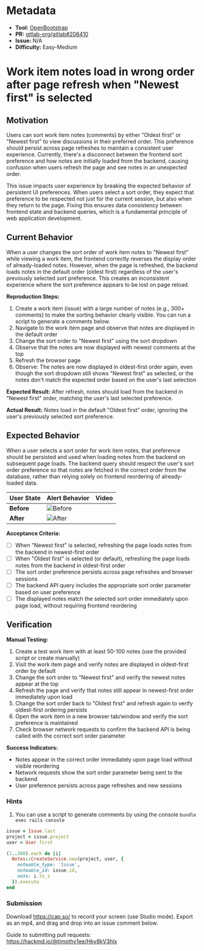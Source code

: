 # Metadata

- **Tool:** [OpenBootstrap](https://openbootstrap.onrender.com/pr/gitlab-org/gitlab/206410)
- **PR:** [gitlab-org/gitlab#206410](https://gitlab.com/gitlab-org/gitlab/-/merge_requests/206410)
- **Issue:** N/A
- **Difficulty:** Easy-Medium

# Work item notes load in wrong order after page refresh when "Newest first" is selected

## Motivation

Users can sort work item notes (comments) by either "Oldest first" or "Newest first" to view discussions in their preferred order. This preference should persist across page refreshes to maintain a consistent user experience. Currently, there's a disconnect between the frontend sort preference and how notes are initially loaded from the backend, causing confusion when users refresh the page and see notes in an unexpected order.

This issue impacts user experience by breaking the expected behavior of persistent UI preferences. When users select a sort order, they expect that preference to be respected not just for the current session, but also when they return to the page. Fixing this ensures data consistency between frontend state and backend queries, which is a fundamental principle of web application development.

## Current Behavior

When a user changes the sort order of work item notes to "Newest first" while viewing a work item, the frontend correctly reverses the display order of already-loaded notes. However, when the page is refreshed, the backend loads notes in the default order (oldest first) regardless of the user's previously selected sort preference. This creates an inconsistent experience where the sort preference appears to be lost on page reload.

**Reproduction Steps:**
1. Create a work item (issue) with a large number of notes (e.g., 300+ comments) to make the sorting behavior clearly visible. You can run a script to generate a comments below.
2. Navigate to the work item page and observe that notes are displayed in the default order
3. Change the sort order to "Newest first" using the sort dropdown
4. Observe that the notes are now displayed with newest comments at the top
5. Refresh the browser page
6. Observe: The notes are now displayed in oldest-first order again, even though the sort dropdown still shows "Newest first" as selected, or the notes don't match the expected order based on the user's last selection

**Expected Result:** After refresh, notes should load from the backend in "Newest first" order, matching the user's last selected preference.

**Actual Result:** Notes load in the default "Oldest first" order, ignoring the user's previously selected sort preference.

## Expected Behavior

When a user selects a sort order for work item notes, that preference should be persisted and used when loading notes from the backend on subsequent page loads. The backend query should respect the user's sort order preference so that notes are fetched in the correct order from the database, rather than relying solely on frontend reordering of already-loaded data.

| User State | Alert Behavior | Video |
|------------|----------------|------------|
| **Before** |![Before](assets/gitlab-i3-before.gif) | 
| **After** | ![After](assets/gitlab-i3-after.gif) |

**Acceptance Criteria:**
- [ ] When "Newest first" is selected, refreshing the page loads notes from the backend in newest-first order
- [ ] When "Oldest first" is selected (or default), refreshing the page loads notes from the backend in oldest-first order
- [ ] The sort order preference persists across page refreshes and browser sessions
- [ ] The backend API query includes the appropriate sort order parameter based on user preference
- [ ] The displayed notes match the selected sort order immediately upon page load, without requiring frontend reordering

## Verification

**Manual Testing:**
1. Create a test work item with at least 50-100 notes (use the provided script or create manually)
2. Visit the work item page and verify notes are displayed in oldest-first order by default
3. Change the sort order to "Newest first" and verify the newest notes appear at the top
4. Refresh the page and verify that notes still appear in newest-first order immediately upon load
5. Change the sort order back to "Oldest first" and refresh again to verify oldest-first ordering persists
6. Open the work item in a new browser tab/window and verify the sort preference is maintained
7. Check browser network requests to confirm the backend API is being called with the correct sort order parameter

**Success Indicators:**
- Notes appear in the correct order immediately upon page load without visible reordering
- Network requests show the sort order parameter being sent to the backend
- User preference persists across page refreshes and new sessions

### Hints
1. You can use a script to generate comments by using the console `bundle exec rails console`
```ruby
issue = Issue.last
project = issue.project
user = User.first

(1..300).each do |i|
  Notes::CreateService.new(project, user, {
    noteable_type: 'Issue',
    noteable_id: issue.id,
    note: i.to_s
  }).execute
end
```
### Submission
Download https://cap.so/ to record your screen (use Studio mode). Export as an mp4, and drag and drop into an issue comment below.

Guide to submitting pull requests: https://hackmd.io/@timothy1ee/Hky8kV3hlx
